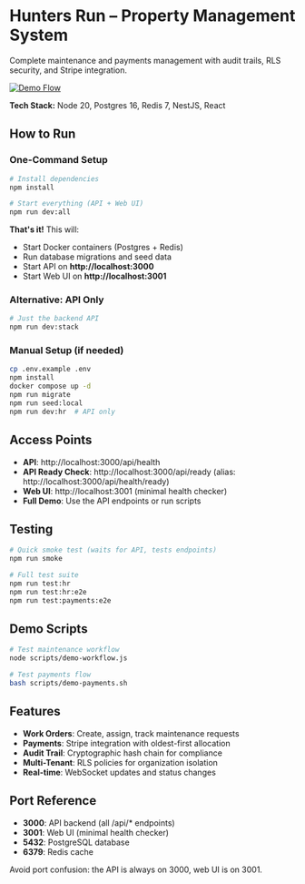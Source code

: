 # Hunters Run – Property Management System

Complete maintenance and payments management with audit trails, RLS security, and Stripe integration.

[![Demo Flow](https://img.shields.io/badge/📺_Demo_Flow-Available-brightgreen?style=for-the-badge)](docs/demo.md)

**Tech Stack:** Node 20, Postgres 16, Redis 7, NestJS, React

## How to Run

### One-Command Setup
```bash
# Install dependencies
npm install

# Start everything (API + Web UI)
npm run dev:all
```

**That's it!** This will:
- Start Docker containers (Postgres + Redis)
- Run database migrations and seed data
- Start API on **http://localhost:3000**
- Start Web UI on **http://localhost:3001**

### Alternative: API Only
```bash
# Just the backend API
npm run dev:stack
```

### Manual Setup (if needed)
```bash
cp .env.example .env
npm install
docker compose up -d
npm run migrate
npm run seed:local
npm run dev:hr  # API only
```

## Access Points

- **API**: http://localhost:3000/api/health
- **API Ready Check**: http://localhost:3000/api/ready (alias: http://localhost:3000/api/health/ready)
- **Web UI**: http://localhost:3001 (minimal health checker)
- **Full Demo**: Use the API endpoints or run scripts

## Testing

```bash
# Quick smoke test (waits for API, tests endpoints)
npm run smoke

# Full test suite
npm run test:hr
npm run test:hr:e2e
npm run test:payments:e2e
```

## Demo Scripts

```bash
# Test maintenance workflow
node scripts/demo-workflow.js

# Test payments flow
bash scripts/demo-payments.sh
```

## Features

- **Work Orders**: Create, assign, track maintenance requests
- **Payments**: Stripe integration with oldest-first allocation
- **Audit Trail**: Cryptographic hash chain for compliance
- **Multi-Tenant**: RLS policies for organization isolation
- **Real-time**: WebSocket updates and status changes

## Port Reference

- **3000**: API backend (all /api/* endpoints)
- **3001**: Web UI (minimal health checker)
- **5432**: PostgreSQL database
- **6379**: Redis cache

Avoid port confusion: the API is always on 3000, web UI is on 3001.
